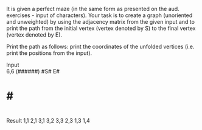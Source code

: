 It is given a perfect maze (in the same form as presented on the aud. exercises - input of characters). Your task is to create a graph (unoriented and unweighted) by using the adjacency matrix from the given input and to print the path from the initial vertex (vertex denoted by S) to the final vertex (vertex denoted by E).

Print the path as follows: print the coordinates of the unfolded vertices (i.e. print the positions from the input).

Input	
6,6
(######)
#S# E#
# # ##
#   ##
######
######

Result
1,1
2,1
3,1
3,2
3,3
2,3
1,3
1,4

